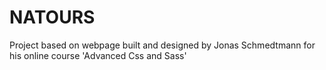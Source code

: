 # NATOURS

Project based on webpage built and designed by Jonas Schmedtmann for his online course 'Advanced Css and Sass'